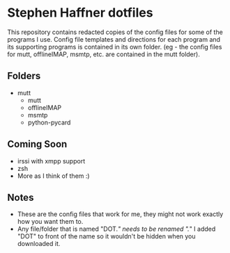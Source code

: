# Stephen Haffner dotfiles
This repository contains redacted copies of the config files for some of the programs I use. Config file templates and directions for each program and its supporting programs is contained in its own folder. (eg - the config files for mutt, offlineIMAP, msmtp, etc.  are contained in the mutt folder). 

## Folders
 - mutt
   - mutt
   - offlineIMAP
   - msmtp
   - python-pycard

## Coming Soon
 - irssi with xmpp support
 - zsh
 - More as I think of them :)

## Notes
 - These are the config files that work for me, they might not work exactly how you want them to.
 - Any file/folder that is named "DOT.*" needs to be renamed ".*" I added "DOT" to front of the name so it wouldn't be hidden when you downloaded it.
